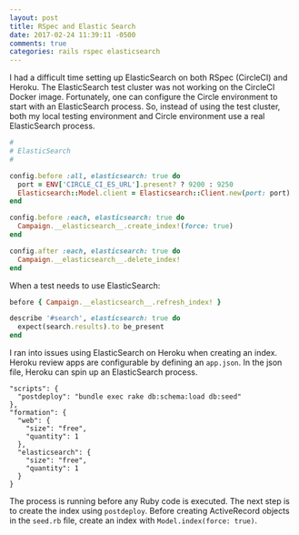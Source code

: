 ```yaml
---
layout: post
title: RSpec and Elastic Search
date: 2017-02-24 11:39:11 -0500
comments: true
categories: rails rspec elasticsearch
---
```


I had a difficult time setting up  ElasticSearch on both RSpec (CircleCI) and Heroku. The ElasticSearch test cluster was not working on the CircleCI Docker image. Fortunately, one can configure the Circle environment to start with an ElasticSearch process. So, instead of using the test cluster, both my local testing environment and Circle environment use a real ElasticSearch process.

```ruby
#
# ElasticSearch
#

config.before :all, elasticsearch: true do
  port = ENV['CIRCLE_CI_ES_URL'].present? ? 9200 : 9250
  Elasticsearch::Model.client = Elasticsearch::Client.new(port: port)
end

config.before :each, elasticsearch: true do
  Campaign.__elasticsearch__.create_index!(force: true)
end

config.after :each, elasticsearch: true do
  Campaign.__elasticsearch__.delete_index!
end
```

When a test needs to use ElasticSearch:

```ruby
before { Campaign.__elasticsearch__.refresh_index! }

describe '#search', elasticsearch: true do
  expect(search.results).to be_present
end
```

I ran into issues using ElasticSearch on Heroku when creating an index. Heroku review apps are configurable by defining an `app.json`. In the json file, Heroku can spin up an ElasticSearch process.

```
"scripts": {
  "postdeploy": "bundle exec rake db:schema:load db:seed"
},
"formation": {
  "web": {
    "size": "free",
    "quantity": 1
  },
  "elasticsearch": {
    "size": "free",
    "quantity": 1
  }
}
```

The process is running before any Ruby code is executed. The next step is to create the index using `postdeploy`. Before creating ActiveRecord objects in the `seed.rb` file, create an index with `Model.index(force: true)`.
